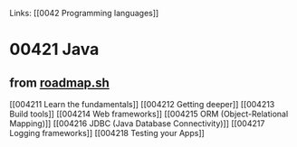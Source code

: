Links: [[0042 Programming languages]]

# 00421 Java
## from [roadmap.sh](https://roadmap.sh/java)
[[004211 Learn the fundamentals]]
[[004212 Getting deeper]]
[[004213 Build tools]]
[[004214 Web frameworks]]
[[004215 ORM (Object-Relational Mapping)]]
[[004216 JDBC (Java Database Connectivity)]]
[[004217 Logging frameworks]]
[[004218 Testing your Apps]]